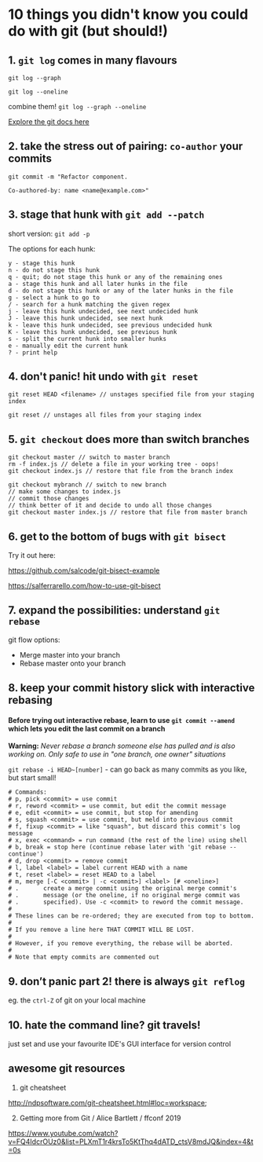 # 10 things you didn't know you could do with git (but should!)

## 1. `git log` comes in many flavours
`git log --graph`

`git log --oneline`

combine them! `git log --graph --oneline`

[Explore the git docs here](https://www.git-scm.com/docs/git-log)

## 2. take the stress out of pairing: `co-author` your commits

```
git commit -m "Refactor component.

Co-authored-by: name <name@example.com>"
```
     
## 3. stage that hunk with `git add --patch`

short version: `git add -p`

The options for each hunk:
```
y - stage this hunk
n - do not stage this hunk
q - quit; do not stage this hunk or any of the remaining ones
a - stage this hunk and all later hunks in the file
d - do not stage this hunk or any of the later hunks in the file
g - select a hunk to go to
/ - search for a hunk matching the given regex
j - leave this hunk undecided, see next undecided hunk
J - leave this hunk undecided, see next hunk
k - leave this hunk undecided, see previous undecided hunk
K - leave this hunk undecided, see previous hunk
s - split the current hunk into smaller hunks
e - manually edit the current hunk
? - print help
```

## 4. don't panic! hit undo with `git reset`

`git reset HEAD <filename> // unstages specified file from your staging index`
 
`git reset // unstages all files from your staging index`
  
## 5. `git checkout` does more than switch branches

```
git checkout master // switch to master branch
rm -f index.js // delete a file in your working tree - oops! 
git checkout index.js // restore that file from the branch index
```
```
git checkout mybranch // switch to new branch
// make some changes to index.js
// commit those changes
// think better of it and decide to undo all those changes
git checkout master index.js // restore that file from master branch
```

## 6. get to the bottom of bugs with `git bisect`

Try it out here:

https://github.com/salcode/git-bisect-example

https://salferrarello.com/how-to-use-git-bisect

## 7. expand the possibilities: understand `git rebase`

git flow options:
- Merge master into your branch
- Rebase master onto your branch 
          
## 8. keep your commit history slick with interactive rebasing

#### Before trying out interactive rebase, learn to use `git commit --amend` which lets you edit the last commit on a branch

**Warning:** *Never rebase a branch someone else has pulled and is also working on. Only safe to use in "one branch, one owner" situations*

`git rebase -i HEAD~[number]` - can go back as many commits as you like, but start small!  

```
# Commands:
# p, pick <commit> = use commit
# r, reword <commit> = use commit, but edit the commit message
# e, edit <commit> = use commit, but stop for amending
# s, squash <commit> = use commit, but meld into previous commit
# f, fixup <commit> = like "squash", but discard this commit's log message
# x, exec <command> = run command (the rest of the line) using shell
# b, break = stop here (continue rebase later with 'git rebase --continue')
# d, drop <commit> = remove commit
# l, label <label> = label current HEAD with a name
# t, reset <label> = reset HEAD to a label
# m, merge [-C <commit> | -c <commit>] <label> [# <oneline>]
# .       create a merge commit using the original merge commit's
# .       message (or the oneline, if no original merge commit was
# .       specified). Use -c <commit> to reword the commit message.
#
# These lines can be re-ordered; they are executed from top to bottom.
#
# If you remove a line here THAT COMMIT WILL BE LOST.
#
# However, if you remove everything, the rebase will be aborted.
#
# Note that empty commits are commented out
```

## 9. don’t panic part 2! there is always `git reflog` 

eg. the `ctrl-Z` of git on your local machine


## 10. hate the command line? git travels!

just set and use your favourite IDE's GUI interface for version control

## awesome git resources

1. git cheatsheet

http://ndpsoftware.com/git-cheatsheet.html#loc=workspace;

2. Getting more from Git / Alice Bartlett / ffconf 2019

https://www.youtube.com/watch?v=FQ4IdcrOUz0&list=PLXmT1r4krsTo5KtThq4dATD_ctsV8mdJQ&index=4&t=0s
